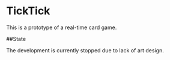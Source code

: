 # TickTick

This is a prototype of a real-time card game.

##State

The development is currently stopped due to lack of art design.
